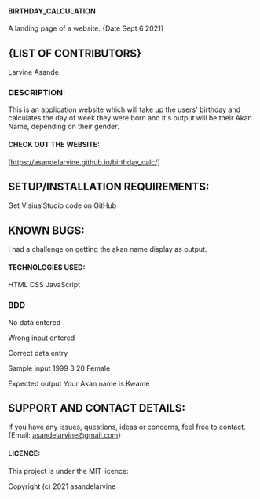 #### BIRTHDAY_CALCULATION

A landing page of a website. {Date Sept 6 2021}

## {LIST OF CONTRIBUTORS}

Larvine Asande

### DESCRIPTION:

This is an application website which will take up the users' birthday and calculates the day of week they were born and it's output will be their Akan Name, depending on their gender.
                        

#### CHECK OUT THE WEBSITE:

[https://asandelarvine.github.io/birthday_calc/]

## SETUP/INSTALLATION REQUIREMENTS:

Get VisiualStudio code on GitHub

## KNOWN BUGS:

I had a challenge on getting the akan name display as output.

#### TECHNOLOGIES USED:

HTML
CSS
JavaScript

### BDD

No data entered

Wrong input entered

Correct data entry

Sample input
1999 3 20 Female

Expected output
Your Akan name is:Kwame

## SUPPORT AND CONTACT DETAILS:

If you have any issues, questions, ideas or concerns, feel free to contact. {Email: asandelarvine@gmail.com}

#### LICENCE:

This project is under the MIT licence:

Copyright (c) 2021 asandelarvine
